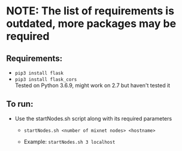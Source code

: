 # NOTE: The list of requirements is outdated, more packages may be required

## Requirements:
* `pip3 install flask`
* `pip3 install flask_cors`
\
Tested on Python 3.6.9, might work on 2.7 but haven't tested it


## To run:
* Use the startNodes.sh script along with its required parameters
  * `startNodes.sh <number of mixnet nodes> <hostname>`

  * Example: `startNodes.sh 3 localhost`
